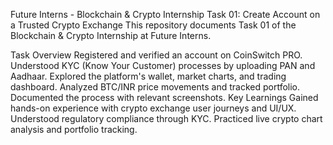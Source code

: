 Future Interns - Blockchain & Crypto Internship
Task 01: Create Account on a Trusted Crypto Exchange
This repository documents Task 01 of the Blockchain & Crypto Internship at Future Interns.

Task Overview
Registered and verified an account on CoinSwitch PRO.
Understood KYC (Know Your Customer) processes by uploading PAN and Aadhaar.
Explored the platform's wallet, market charts, and trading dashboard.
Analyzed BTC/INR price movements and tracked portfolio.
Documented the process with relevant screenshots.
Key Learnings
Gained hands-on experience with crypto exchange user journeys and UI/UX.
Understood regulatory compliance through KYC.
Practiced live crypto chart analysis and portfolio tracking.
